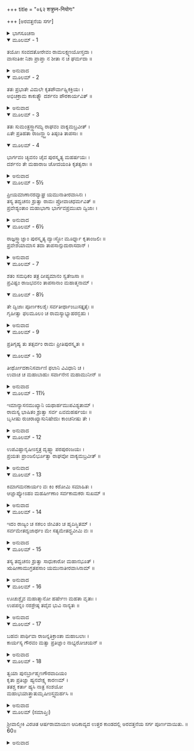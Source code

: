 +++
title = "०६२ शत्रुघ्न-नियोगः"

+++
[ಅರವತ್ತನೆಯ ಸರ್ಗ]



<details><summary>ಭಾಗಸೂಚನಾ</summary>

ಶ್ರೀರಾಮನ ಸಭಾಭವನಕ್ಕೆ ಚ್ಯವನರೇ ಮೊದಲಾದ ಮಹರ್ಷಿಗಳ ಆಗಮನ, ಶ್ರೀರಾಮನು ಅವರನ್ನು ಸತ್ಕರಿಸಿ ಅವರ ಆಶಯವನ್ನು ಈಡೇರಿಸಿಕೊಡಲು ಪ್ರತಿಜ್ಞೆ ಮಾಡಿದುದು, ಮಹರ್ಷಿಗಳಿಂದ ಶ್ರೀರಾಮನ ಪ್ರಶಂಸೆ
</details>

<details open><summary>ಮೂಲಮ್ - 1</summary>

ತಯೋಃ ಸಂವದತೋರೇವಂ ರಾಮಲಕ್ಷ್ಮಣಯೋಸ್ತದಾ ।  
ವಾಸಂತಿಕೀ ನಿಶಾ ಪ್ರಾಪ್ತಾ ನ ಶೀತಾ ನ ಚ ಘರ್ಮದಾ ॥
</details>

<details><summary>ಅನುವಾದ</summary>

ಶ್ರೀರಾಮ - ಲಕ್ಷ್ಮಣರು ಪರಸ್ಪರವಾಗಿ ಮಾತನಾಡಿ ಕೊಳ್ಳುತ್ತಾ ಪ್ರಜೆಗಳ ರಕ್ಷಣೆಯಲ್ಲಿ ನಿರತರಾಗಿದ್ದರು. ಆಗ ವಸಂತ ಋತುವು ಪ್ರಾರಂಭವಾಯಿತು. ಅದರಲ್ಲಿ ಹೆಚ್ಚು ಚಳಿಯಾಗಲೀ ಸೆಕೆಯಾಗಲಿ ಇರಲಿಲ್ಲ.॥1॥
</details>

<details open><summary>ಮೂಲಮ್ - 2</summary>

ತತಃ ಪ್ರಭಾತೇ ವಿಮಲೇ ಕೃತಪೌರ್ವಾಹ್ಣಿಕಕ್ರಿಯಃ ।  
ಅಭಿಚಕ್ರಾಮ ಕಾಕುತ್ಸ್ಥೌ ದರ್ಶನಂ ಪೌರಕಾರ್ಯವಿತ್ ॥
</details>

<details><summary>ಅನುವಾದ</summary>

ಒಂದು ದಿನ ನಿರ್ಮಲ ಪ್ರಭಾತ ಕಾಲ ಬಂದಾಗ ಪುರವಾಸಿಗಳ ಕಾರ್ಯವನ್ನು ತಿಳಿಯುವ ಶ್ರೀರಾಮನು ಬೆಳಗಿನ ನಿತ್ಯಕರ್ಮ ಸಂಧ್ಯಾವಂದನಾದಿಗಳಿಂದ ನಿವೃತ್ತನಾಗಿ ಹೊರಗೆ ಸಭಾ ಭವನಕ್ಕೆ ಬಂದನು.॥2॥
</details>

<details open><summary>ಮೂಲಮ್ - 3</summary>

ತತಃ ಸುಮಂತ್ರಸ್ತ್ವಾಗಮ್ಯ ರಾಘವಂ ವಾಕ್ಯಮಬ್ರವೀತ್ ।  
ಏತೇ ಪ್ರತಿಹತಾ ರಾಜನ್ದ್ವ್ವಾರಿ ತಿಷ್ಠಂತಿ ತಾಪಸಾಃ ॥
</details>

<details open><summary>ಮೂಲಮ್ - 4</summary>

ಭಾರ್ಗವಂ ಚ್ಯವನಂ ಚೈವ ಪುರಸ್ಕೃತ್ಯ ಮಹರ್ಷಯಃ ।  
ದರ್ಶನಂ ತೇ ಮಹಾರಾಜ ಚೋದಯಂತಿ ಕೃತತ್ವರಾಃ ॥
</details>

<details><summary>ಅನುವಾದ</summary>

ಆಗಲೇ ಸುಮಂತ್ರನು ಬಂದು ಶ್ರೀರಾಮಚಂದ್ರನಲ್ಲಿ ಹೇಳಿದನು - ರಾಜನೇ! ತಪಸ್ವೀ ಮಹರ್ಷಿಗಳು ಭೃಗುಪುತ್ರ ಚ್ಯವನ ಮುನಿಯನ್ನು ಮುಂದೆಮಾಡಿ ಮಹಾದ್ವಾರದಲ್ಲಿ ನಿಂತಿರುವರು. ದ್ವಾರಪಾಲಕರು ಒಳಗೆ ಬರಲು ತಡೆದಿದ್ದಾರೆ. ಮಹಾರಾಜ! ಇವರು ನಿಮ್ಮ ದರ್ಶನಕ್ಕಾಗಿ ಅವಸರ ಮಾಡುತ್ತಿದ್ದಾರೆ. ಇವರು ತಮ್ಮ ಆಗಮನವನ್ನು ನಿಮಗೆ ತಿಳಿಸಲು ಪದೇ-ಪದೇ ಒತ್ತಾಯಿಸುತ್ತಿದ್ದಾರೆ.॥3-4॥
</details>

<details open><summary>ಮೂಲಮ್ - 5½</summary>

ಪ್ರೀಯಮಾಣಾನರವ್ಯಾಘ್ರ ಯಮುನಾತೀರವಾಸಿನಃ ।  
ತಸ್ಯ ತದ್ವಚನಂ ಶ್ರುತ್ವಾ ರಾಮಃ ಪ್ರೋವಾಚಧರ್ಮವಿತ್ ॥  
ಪ್ರವೇಶ್ಯಂತಾಂ ಮಹಾಭಾಗಾ ಭಾರ್ಗವಪ್ರಮುಖಾ ದ್ವಿಜಾಃ ।
</details>

<details><summary>ಅನುವಾದ</summary>

ಪುರುಷಸಿಂಹನೇ! ಇವರೆಲ್ಲ ಮಹರ್ಷಿಗಳು ಯಮುನಾ ತೀರದಲ್ಲಿ ವಾಸಿಸುತ್ತಿದ್ದಾರೆ ಹಾಗೂ ನಿಮ್ಮಲ್ಲಿ ವಿಶೇಷ ಪ್ರೇಮವಿಟ್ಟಿರುವರು. ಸುಮಂತ್ರನ ಮಾತನ್ನು ಕೇಳಿ ಧರ್ಮಜ್ಞ ಶ್ರೀರಾಮನು ಹೇಳಿದನು - ಸೂತನೇ! ಭಾರ್ಗವ ಚ್ಯವನಾದಿ ಎಲ್ಲ ಮಹಾತ್ಮಾ ಬ್ರಹ್ಮರ್ಷಿಗಳನ್ನು ಒಳಗೆ ಕರೆದು ಬಾ.॥5½॥
</details>

<details open><summary>ಮೂಲಮ್ - 6½</summary>

ರಾಜ್ಞಸ್ತ್ವಾಜ್ಞಾಂ ಪುರಸ್ಕೃತ್ಯ ದ್ವಾಃಸ್ಥೋ ಮೂರ್ಧ್ನಾ ಕೃತಾಂಜಲಿಃ ॥  
ಪ್ರವೇಶಯಾಮಾಸ ತದಾ ತಾಪಸಾನ್ಸುದುರಾಸದಾನ್ ।
</details>

<details><summary>ಅನುವಾದ</summary>

ರಾಜನ ಆಜ್ಞೆಯನ್ನು ಶಿರಸಾವಹಿಸಿ ದ್ವಾರಪಾಲಕನು ಶಿರದ ಮೇಲೆ ಅಂಜಲೀಬದ್ಧನಾಗಿ ಆ ಅತ್ಯಂತ ದುರ್ಜಯ ತೇಜಸ್ವೀ ತಾಪಸರನ್ನು ರಾಜಸಭೆಗೆ ಕರೆತಂದನು.॥6½॥
</details>

<details open><summary>ಮೂಲಮ್ - 7</summary>

ಶತಂ ಸಮಧಿಕಂ ತತ್ರ ದೀಪ್ಯಮಾನಂ ಸ್ವತೇಜಸಾ ॥  
ಪ್ರವಿಷ್ಟಂ ರಾಜಭವನಂ ತಾಪಸಾನಾಂ ಮಹಾತ್ಮನಾಮ್ ।
</details>

<details open><summary>ಮೂಲಮ್ - 8½</summary>

ತೇ ದ್ವಿಜಾಃ ಪೂರ್ಣಕಲಶೈಃ ಸರ್ವತೀರ್ಥಾಂಬುಸತ್ತೃತೈಃ ॥  
ಗೃಹೀತ್ವಾ ಫಲಮೂಲಂ ಚ ರಾಮಸ್ಯಾಭ್ಯಾಹರನ್ಬಹು ।
</details>

<details><summary>ಅನುವಾದ</summary>

ನೂರಕ್ಕಿಂತಲೂ ಹೆಚ್ಚಾಗಿದ್ದ ಆ ತಪಸ್ವೀ ಮಹಾತ್ಮರೆಲ್ಲರೂ ತಮ್ಮ ತೇಜದಿಂದ ಪ್ರಕಾಶಿತರಾಗಿದ್ದರು. ಅವರೆಲ್ಲರೂ ರಾಜ ಸಭೆಯನ್ನು ಪ್ರವೇಶಿಸಿ, ಸಮಸ್ತ ತೀರ್ಥಗಳಿಂದ ತುಂಬಿದ ಕಲಶಗಳೊಂದಿಗೆ ಅನೇಕ ಫಲಮೂಲಗಳನ್ನು ಶ್ರೀರಾಮಚಂದ್ರನಿಗೆ ಕಾಣಿಕೆಯಾಗಿ ಅರ್ಪಿಸಿದರು.॥7-8½॥
</details>

<details open><summary>ಮೂಲಮ್ - 9</summary>

ಪ್ರತಿಗೃಹ್ಯ ತು ತತ್ಸರ್ವಂ ರಾಮಃ ಪ್ರೀತಿಪುರಸ್ಕೃತಃ ॥
</details>

<details open><summary>ಮೂಲಮ್ - 10</summary>

ತೀರ್ಥೋದಕಾನಿಸರ್ವಾಣಿ ಫಲಾನಿ ವಿವಿಧಾನಿ ಚ ।  
ಉವಾಚ ಚ ಮಹಾಬಾಹುಃ ಸರ್ವಾನೇನ ಮಹಾಮುನೀನ್ ॥
</details>

<details><summary>ಅನುವಾದ</summary>

ಮಹಾ ಬಾಹು ಶ್ರೀರಾಮನು ತುಂಬಾ ಸಂತೋಷದಿಂದ ಅದೆಲ್ಲ ಕಾಣಿಕೆ ಎಲ್ಲ ತೀರ್ಥಜಲ, ನಾನಾ ರೀತಿಯ ಫಲಗಳನ್ನು ಸ್ವೀಕರಿಸಿ ಎಲ್ಲ ಮಹಾಮುನಿಗಳಲ್ಲಿ ಹೇಳಿದನು.॥9-10॥
</details>

<details open><summary>ಮೂಲಮ್ - 11½</summary>

ಇಮಾನ್ಯಾಸನಮುಖ್ಯಾನಿ ಯಥಾರ್ಹಮುಪವಿಶ್ಯತಾಮ್ ।  
ರಾಮಸ್ಯ ಭಾಷಿತಂ ಶ್ರುತ್ವಾ ಸರ್ವ ಏವಮಹರ್ಷಯಃ ॥  
ಬೃಸೀಷು ರುಚಿರಾಖ್ಯಾಸುನಿಷೇದುಃ ಕಾಂಚನೀಷು ತೇ ।
</details>

<details><summary>ಅನುವಾದ</summary>

ಮಹಾತ್ಮರೇ! ಇದೋ ಉತ್ತಮೋತ್ತಮ ಆಸನ ಸಿದ್ಧವಿದೆ, ನೀವು ಯಥಾಯೋಗ್ಯ ಆಸನಗಳಲ್ಲಿ ಆಸೀನರಾಗಿರಿ. ಶ್ರೀರಾಮನ ಮಾತನ್ನು ಕೇಳಿ ಮಹರ್ಷಿಗಳೆಲ್ಲರೂ ಶೋಭಾಸಂಪನ್ನ ಸ್ವರ್ಣ ಆಸನಗಳಲ್ಲಿ ಕುಳಿತುಕೊಂಡರು.॥11½॥
</details>

<details open><summary>ಮೂಲಮ್ - 12</summary>

ಉಪವಿಷ್ಟಾನೃಷೀಂಸ್ತತ್ರ ದೃಷ್ಟ್ವಾ ಪರಪುರಂಜಯಃ ।  
ಪ್ರಯತಃ ಪ್ರಾಂಜಲಿರ್ಭೂತ್ವಾ ರಾಘವೋ ವಾಕ್ಯಮಬ್ರವೀತ್ ॥
</details>

<details><summary>ಅನುವಾದ</summary>

ಮಹರ್ಷಿಗಳು ಆಸನಗಳಲ್ಲಿ ವಿರಾಜಮಾನರಾಗಿರುವುದನ್ನು ಕಂಡು ಪರಪುರಂಜಯ ಶ್ರೀರಘುನಾಥನು ಕೈಮುಗಿದು ಕೊಂಡು ವಿನೀತನಾಗಿ ಹೇಳಿದನು.॥12॥
</details>

<details open><summary>ಮೂಲಮ್ - 13</summary>

ಕಿಮಾಗಮನಕಾರ್ಯಂ ವಃ ಕಿಂ ಕರೋಮಿ ಸಮಾಹಿತಃ ।  
ಆಜ್ಞಾಪ್ಯೋಽಹಂ ಮಹರ್ಷೀಣಾಂ ಸರ್ವಕಾಮಕರಃ ಸುಖಮ್ ॥
</details>

<details><summary>ಅನುವಾದ</summary>

ಮಹರ್ಷಿಗಳೇ! ಯಾವ ಕಾರ್ಯಕ್ಕಾಗಿ ತಮ್ಮ ಶುಭಾಗಮನ ಇಲ್ಲಿಗೆ ಆಗಿದೆ? ನಾನು ಏಕಾಗ್ರಚಿತ್ತನಾಗಿ ನಿಮ್ಮ ಯಾವ ಸೇವೆ ಮಾಡಲಿ? ಈ ಸೇವಕನು ನಿಮ್ಮ ಆಜ್ಞೆಯನ್ನು ಪಡೆಯಲು ಯೋಗ್ಯನಾಗಿದ್ದೇನೆ. ಆದೇಶ ಪಡೆದು ನಾನು ಸುಖವಾಗಿ ನಿಮ್ಮ ಎಲ್ಲ ಇಚ್ಛೆಗಳನ್ನು ಪೂರ್ಣಗೊಳಿಸಬಲ್ಲೆನು.॥13॥
</details>

<details open><summary>ಮೂಲಮ್ - 14</summary>

ಇದಂ ರಾಜ್ಯಂ ಚ ಸಕಲಂ ಜೀವಿತಂ ಚ ಹೃದಿಸ್ಥಿತಮ್ ।  
ಸರ್ವಮೇತದ್ವಜಾರ್ಥಂ ಮೇ ಸತ್ಯಮೇತದ್ಬ್ರವೀಮಿ ವಃ ॥
</details>

<details><summary>ಅನುವಾದ</summary>

ಈ ಇಡೀ ರಾಜ್ಯ, ಈ ಹೃದಯದಲ್ಲಿ ವಿರಾಜಮಾನ ಜೀವಾತ್ಮಾ, ನನ್ನ ಸಮಸ್ತ ವೈಭವ ಬ್ರಾಹ್ಮಣರ ಸೇವೆಗಾಗಿಯೇ ಇದೆ; ಇದನ್ನು ನಾನು ನಿಮ್ಮ ಮುಂದೆ ನಿಜವಾಗಿ ಹೇಳುತ್ತಿದ್ದೇನೆ.॥14॥
</details>

<details open><summary>ಮೂಲಮ್ - 15</summary>

ತಸ್ಯ ತದ್ವಚನಂ ಶ್ರುತ್ವಾ ಸಾಧುಕಾರೋ ಮಹಾನಭೂತ್ ।  
ಋಷೀಣಾಮುಗ್ರತಪಸಾಂ ಯಮುನಾತೀರವಾಸಿನಾಮ್ ॥
</details>

<details><summary>ಅನುವಾದ</summary>

ಶ್ರೀರಘುನಾಥನ ಮಾತನ್ನು ಕೇಳಿ ಆ ಯಮುನಾತೀರ ನಿವಾಸೀ ಉಗ್ರ ತಪಸ್ವೀ ಮಹರ್ಷಿಗಳು ಉಚ್ಚಸ್ವರದಿಂದ ಸಾಧುವಾದವನ್ನು ಉಚ್ಚರಿಸಿದರು.॥15॥
</details>

<details open><summary>ಮೂಲಮ್ - 16</summary>

ಊಚುಶ್ಚೈವ ಮಹಾತ್ಮಾನೋ ಹರ್ಷೇಣ ಮಹತಾ ವೃತಾಃ ।  
ಉಪಪನ್ನಂ ನರಶ್ರೇಷ್ಠ ತವೈವ ಭುವಿ ನಾನ್ಯತಃ ॥
</details>

<details><summary>ಅನುವಾದ</summary>

ಮತ್ತೆ ಆ ಮಹಾತ್ಮರು ಬಹಳ ಹರ್ಷದೊಂದಿಗೆ ಹೇಳಿದರು - ನರಶ್ರೇಷ್ಠ! ಇಂತಹ ಮಾತುಗಳು ಈ ಭೂಮಂಡಲದಲ್ಲಿ ನಿನಗೇ ಯೋಗ್ಯವಾಗಿದೆ. ಬೇರೆ ಯಾರೂ ಹೀಗೆ ಹೇಳಲಾರರು.॥16॥
</details>

<details open><summary>ಮೂಲಮ್ - 17</summary>

ಬಹವಃ ಪಾರ್ಥಿವಾ ರಾಜನ್ನತಿಕ್ರಾಂತಾ ಮಹಾಬಲಾಃ ।  
ಕಾರ್ಯಸ್ಯ ಗೌರವಂ ಮತ್ವಾ ಪ್ರತಿಜ್ಞಾಂ ನಾಭ್ಯರೋಚಯನ್ ॥
</details>

<details><summary>ಅನುವಾದ</summary>

ರಾಜನೇ! ನಾವು ಅನೇಕ ಮಹಾಬಲಿ ರಾಜರ ಬಳಿಗೆ ಹೋದೆವು; ಆದರೆ ಅವರು ಕಾರ್ಯದ ಗೌರವವನ್ನು ತಿಳಿದು ಕೇಳಿದ ಮೇಲೆ ಮಾಡುವೆವು ಎಂದು ಹೇಳಿ ಇಂತಹ ಪ್ರತಿಜ್ಞೆ ಮಾಡಲು ಮುಂದಾಗಲಿಲ್ಲ.॥17॥
</details>

<details open><summary>ಮೂಲಮ್ - 18</summary>

ತ್ವಯಾ ಪುನರ್ಬ್ರಾಹ್ಮಣಗೌರವಾದಿಯಂ  
ಕೃತಾ ಪ್ರತಿಜ್ಞಾ ಹ್ಯನವೇಕ್ಷ್ಯ ಕಾರಣಮ್ ।  
ತತಶ್ಚ ಕರ್ತಾ ಹ್ಯಸಿ ನಾತ್ರ ಸಂಶಯೋ  
ಮಹಾಭಯಾತ್ತ್ರಾತುಮೃಷೀಂಸ್ತ್ವಮರ್ಹಸಿ ॥
</details>

<details><summary>ಅನುವಾದ</summary>

ಆದರೆ ನೀನು ನಾವು ಬಂದಿರುವ ಕಾರಣ ತಿಳಿಯದೆಯೇ, ಕೇವಲ ಬ್ರಾಹ್ಮಣರ ಕುರಿತು ಆದರ ಭಾವ ಇರುವುದರಿಂದ ನಮ್ಮ ಕೆಲಸ ಮಾಡುವ ಪ್ರತಿಜ್ಞೆ ಮಾಡಿರುವೆ. ಇದರಿಂದ ನೀನು ಅವಶ್ಯವಾಗಿ ಈ ಕಾರ್ಯ ಮಾಡಬಲ್ಲೆ, ಇದರಲ್ಲಿ ಸಂಶಯವೇ ಇಲ್ಲ. ನೀನೇ ಮಹಾಭಯದಿಂದ ಋಷಿಗಳನ್ನು ಕಾಪಾಡಬಲ್ಲೆ.॥18॥
</details>

<details open><summary>ಮೂಲಮ್ (ಸಮಾಪ್ತಿಃ)</summary>

ಶ್ರೀವಾಲ್ಮೀಕಿ ವಿರಚಿತ ಆರ್ಷರಾಮಾಯಣ ಆದಿಕಾವ್ಯದ ಉತ್ತರ ಕಾಂಡದಲ್ಲಿ ಅರವತ್ತನೆಯ ಸರ್ಗ ಪೂರ್ಣವಾಯಿತು. ॥60॥
</details>

<details><summary>ಅನುವಾದ</summary>


</details>
